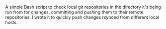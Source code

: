 A simple Bash script to check local git repositories in the directory it's being run from for changes, committing and pushing them to their remote repositories. I wrote it to quickly push changes rsynced from different local hosts.

